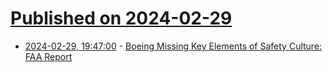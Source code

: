# [Published on 2024-02-29](index.md)

* [2024-02-29, 19:47:00](https://soylentnews.org/article.pl?sid=24/02/28/1822251&from=rss) - [Boeing Missing Key Elements of Safety Culture: FAA Report](https://soylentnews.org/article.pl?sid=24/02/28/1822251&from=rss)
